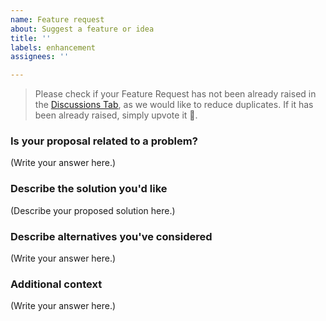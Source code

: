 ```yaml
---
name: Feature request
about: Suggest a feature or idea
title: ''
labels: enhancement
assignees: ''

---
```


> Please check if your Feature Request has not been already raised in the [Discussions Tab](https://github.com/calendso/calendso/discussions), as we would like to reduce duplicates. If it has been already raised, simply upvote it 🔼.

### Is your proposal related to a problem?
<!--
  Provide a clear and concise description of what the problem is.
  For example, "I'm always frustrated when..."
-->
(Write your answer here.)

### Describe the solution you'd like
<!--
  Provide a clear and concise description of what you want to happen.
-->
(Describe your proposed solution here.)

### Describe alternatives you've considered
<!--
  Let us know about other solutions you've tried or researched.
-->
(Write your answer here.)

### Additional context
<!--
  Is there anything else you can add about the proposal?
  You might want to link to related issues here, if you haven't already.
-->
(Write your answer here.)
